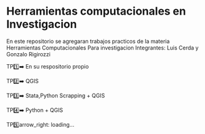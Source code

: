 # Herramientas computacionales en Investigacion
En este repositorio se agregaran trabajos practicos de la materia Herramientas Computacionales Para investigacion
Integrantes: Luis Cerda y Gonzalo Rigirozzi

TP:one::arrow_right: En su respositorio propio

TP:two::arrow_right: QGIS

TP:three::arrow_right: Stata,Python Scrapping + QGIS

TP:four::arrow_right: Python + QGIS

TP:five:arrow_right: loading...
